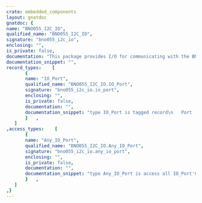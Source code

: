 ```yaml
---
crate: embedded_components
layout: gnatdoc
gnatdoc: {
name: "BNO055_I2C_IO",
qualified_name: "BNO055_I2C_IO",
signature: "bno055_i2c_io",
enclosing: "",
is_private: false,
documentation: "This package provides I/O for communicating with the BNO055 sensor hardware\nin terms of I2C. (USART-based communication is an alternative.)",
documentation_snippet: "",
record_types:    [
       {
       name: "IO_Port",
       qualified_name: "BNO055_I2C_IO.IO_Port",
       signature: "bno055_i2c_io.io_port",
       enclosing: "",
       is_private: false,
       documentation: "",
       documentation_snippet: "type IO_Port is tagged record\n   Port   : Any_I2C_Port;\n   Device : I2C_Address;\nend record;",
       }   ,
   ]
,access_types:    [
       {
       name: "Any_IO_Port",
       qualified_name: "BNO055_I2C_IO.Any_IO_Port",
       signature: "bno055_i2c_io.any_io_port",
       enclosing: "",
       is_private: false,
       documentation: "",
       documentation_snippet: "type Any_IO_Port is access all IO_Port'Class;",
       }   ,
   ]
,}
---
```

